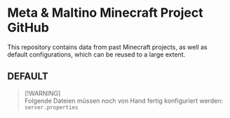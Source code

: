 # Meta & Maltino Minecraft Project GitHub
This repository contains data from past Minecraft projects, as well as default configurations, which can be reused to a large extent.

## DEFAULT
> [!WARNING]\
> Folgende Dateien müssen noch von Hand fertig konfiguriert werden:  
> `server.properties`
